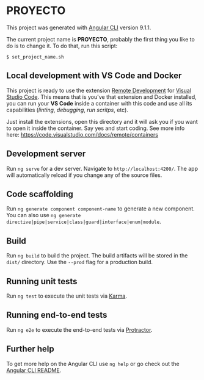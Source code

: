 # PROYECTO

This project was generated with [Angular CLI](https://github.com/angular/angular-cli) version 9.1.1.

The current project name is **PROYECTO**, probably the first thing you like to do is to change it. To do that, run this script:

```
$ set_project_name.sh
```

## Local development with VS Code and Docker

This project is ready to use the extension [Remote Development](https://marketplace.visualstudio.com/items?itemName=ms-vscode-remote.vscode-remote-extensionpack) for [Visual Studio Code](https://code.visualstudio.com).
This means that is you've that extension and Docker installed, you can run your **VS Code** inside a container with this code and use all its capabilities (*linting*, *debugging*, *run scritps*, etc).

Just install the extensions, open this directory and it will ask you if you want to open it inside the container. Say yes and start coding.
See more info here: https://code.visualstudio.com/docs/remote/containers

## Development server

Run `ng serve` for a dev server. Navigate to `http://localhost:4200/`. The app will automatically reload if you change any of the source files.

## Code scaffolding

Run `ng generate component component-name` to generate a new component. You can also use `ng generate directive|pipe|service|class|guard|interface|enum|module`.

## Build

Run `ng build` to build the project. The build artifacts will be stored in the `dist/` directory. Use the `--prod` flag for a production build.

## Running unit tests

Run `ng test` to execute the unit tests via [Karma](https://karma-runner.github.io).

## Running end-to-end tests

Run `ng e2e` to execute the end-to-end tests via [Protractor](http://www.protractortest.org/).

## Further help

To get more help on the Angular CLI use `ng help` or go check out the [Angular CLI README](https://github.com/angular/angular-cli/blob/master/README.md).
